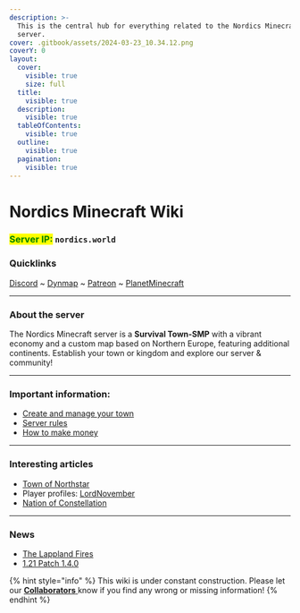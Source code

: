 ```yaml
---
description: >-
  This is the central hub for everything related to the Nordics Minecraft
  server.
cover: .gitbook/assets/2024-03-23_10.34.12.png
coverY: 0
layout:
  cover:
    visible: true
    size: full
  title:
    visible: true
  description:
    visible: true
  tableOfContents:
    visible: true
  outline:
    visible: true
  pagination:
    visible: true
---
```


# Nordics Minecraft Wiki

### <mark style="color:green;">Server IP:</mark> `nordics.world`

### Quicklinks

[Discord](https://discord.gg/nordics) \~ [Dynmap](http://135.125.177.79:3200) \~ [Patreon](https://www.patreon.com/nordics) \~ [PlanetMinecraft](https://www.planetminecraft.com/server/nordics-minecraft-server/)

***

### About the server

The Nordics Minecraft server is a **Survival Town-SMP** with a vibrant economy and a custom map based on Northern Europe, featuring additional continents. Establish your town or kingdom and explore our server & community!

***

### Important information:

* [Create and manage your town](new-players/towny-guide.md)
* [Server rules](new-players/server-rules.md)
* [How to make money](the-world/economy/make-money.md)

***

### Interesting articles

* [Town of Northstar](the-world/civilization/towns/sweden-region/northstar/)
* Player profiles: [LordNovember](the-world/civilization/players/lordnovember.md)
* [Nation of Constellation](the-world/civilization/nations/present-nations/constellation.md)

***

### News

* [The Lappland Fires](the-world/civilization/towns/finland-region/helsinki/the-lappland-fires.md)
* [1.21 Patch 1.4.0](misc/changelog-updates/1.4-1.21-update/1.4.0-1.21-release.md)

{% hint style="info" %}
This wiki is under constant construction. Please let our [**Collaborators** ](misc/personnel-list/)know if you find any wrong or missing information!
{% endhint %}
